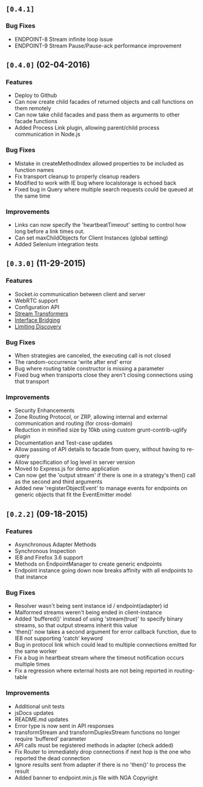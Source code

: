 <a name="0.4.1"></a>
## `[0.4.1]`

### Bug Fixes

* ENDPOINT-8 Stream infinite loop issue
* ENDPOINT-9 Stream Pause/Pause-ack performance improvement

<a name="0.4.0"></a>
## `[0.4.0]` (02-04-2016)

### Features

* Deploy to Github
* Can now create child facades of returned objects and call functions on them remotely
* Can now take child facades and pass them as arguments to other facade functions
* Added Process Link plugin, allowing parent/child process communication in Node.js

### Bug Fixes

* Mistake in createMethodIndex allowed properties to be included as function names
* Fix transport cleanup to properly cleanup readers
* Modified to work with IE bug where localstorage is echoed back
* Fixed bug in Query where multiple search requests could be queued at the same time

### Improvements

* Links can now specify the 'heartbeatTimeout' setting to control how long before a link times out.
* Can set maxChildObjects for Client Instances (global setting)
* Added Selenium integration tests

<a name="0.3.0"></a>
## `[0.3.0]` (11-29-2015)

### Features

* Socket.io communication between client and server
* WebRTC support
* Configuration API
* [Stream Transformers](security.md)
* [Interface Bridging](security.md)
* [Limiting Discovery](security.md)

### Bug Fixes

* When strategies are canceled, the executing call is not closed
* The random-occurrence 'write after end' error
* Bug where routing table constructor is missing a parameter
* Fixed bug when transports close they aren't closing connections using that transport

### Improvements

* Security Enhancements
* Zone Routing Protocol, or ZRP, allowing internal and external communication and routing (for cross-domain)
* Reduction in minified size by 10kb using custom grunt-contrib-uglify plugin
* Documentation and Test-case updates
* Allow passing of API details to facade from query, without having to re-query
* Allow specification of log level in server version
* Moved to Express.js for demo application
* Can now get the 'output stream' if there is one in a strategy's then() call as the second and third arguments
* Added new 'registerObjectEvent' to manage events for endpoints on generic objects that fit the EventEmitter model

<a name="0.2.2"></a>
## `[0.2.2]` (09-18-2015)

### Features

* Asynchronous Adapter Methods
* Synchronous Inspection
* IE8 and Firefox 3.6 support
* Methods on EndpointManager to create generic endpoints
* Endpoint instance going down now breaks affinity with all endpoints to that instance

### Bug Fixes

* Resolver wasn't being sent instance id / endpoint(adapter) id
* Malformed streams weren't being ended in client-instance
* Added 'buffered()' instead of using 'stream(true)' to specify binary streams, so that output streams inherit this value
* 'then()' now takes a second argument for error callback function, due to IE8 not supporting 'catch' keyword
* Bug in protocol link which could lead to multiple connections emitted for the same worker
* Fix a bug in heartbeat stream where the timeout notification occurs multiple times
* Fix a regression where external hosts are not being reported in routing-table

### Improvements

* Additional unit tests
* jsDocs updates
* README.md updates
* Error type is now sent in API responses
* transformStream and transformDuplexStream functions no longer require 'buffered' parameter
* API calls must be registered methods in adapter (check added)
* Fix Router to immediately drop connections if next hop is the one who reported the dead connection
* Ignore results sent from adapter if there is no 'then()' to process the result
* Added banner to endpoint.min.js file with NGA Copyright